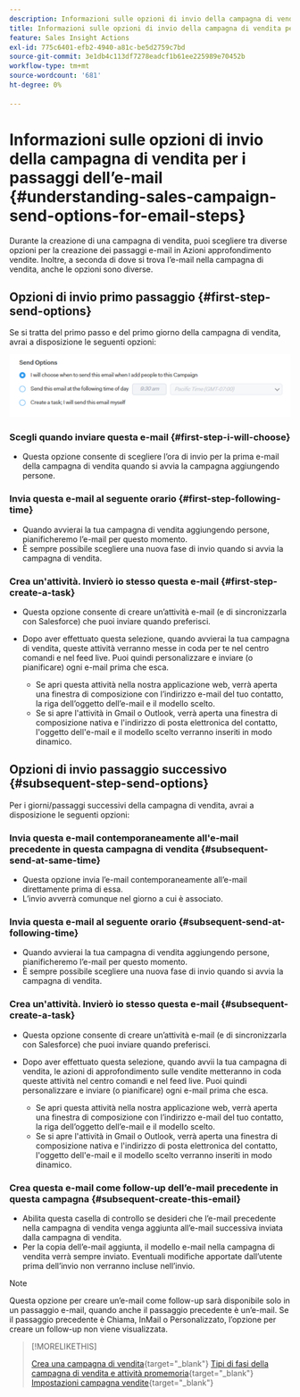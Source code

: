 ```yaml
---
description: Informazioni sulle opzioni di invio della campagna di vendita per i passaggi dell’e-mail - Documenti Marketo - Documentazione del prodotto
title: Informazioni sulle opzioni di invio della campagna di vendita per i passaggi dell’e-mail
feature: Sales Insight Actions
exl-id: 775c6401-efb2-4940-a81c-be5d2759c7bd
source-git-commit: 3e1db4c113df7278eadcf1b61ee225989e70452b
workflow-type: tm+mt
source-wordcount: '681'
ht-degree: 0%

---
```


# Informazioni sulle opzioni di invio della campagna di vendita per i passaggi dell’e-mail {#understanding-sales-campaign-send-options-for-email-steps}

Durante la creazione di una campagna di vendita, puoi scegliere tra diverse opzioni per la creazione dei passaggi e-mail in Azioni approfondimento vendite. Inoltre, a seconda di dove si trova l’e-mail nella campagna di vendita, anche le opzioni sono diverse.

## Opzioni di invio primo passaggio {#first-step-send-options}

Se si tratta del primo passo e del primo giorno della campagna di vendita, avrai a disposizione le seguenti opzioni:

![](assets/understanding-sales-campaign-send-options-for-email-steps-1.png)

### Scegli quando inviare questa e-mail {#first-step-i-will-choose}

* Questa opzione consente di scegliere l’ora di invio per la prima e-mail della campagna di vendita quando si avvia la campagna aggiungendo persone.

### Invia questa e-mail al seguente orario {#first-step-following-time}

* Quando avvierai la tua campagna di vendita aggiungendo persone, pianificheremo l’e-mail per questo momento.
* È sempre possibile scegliere una nuova fase di invio quando si avvia la campagna di vendita.

### Crea un&#39;attività. Invierò io stesso questa e-mail {#first-step-create-a-task}

* Questa opzione consente di creare un’attività e-mail (e di sincronizzarla con Salesforce) che puoi inviare quando preferisci.
* Dopo aver effettuato questa selezione, quando avvierai la tua campagna di vendita, queste attività verranno messe in coda per te nel centro comandi e nel feed live. Puoi quindi personalizzare e inviare (o pianificare) ogni e-mail prima che esca.

   * Se apri questa attività nella nostra applicazione web, verrà aperta una finestra di composizione con l’indirizzo e-mail del tuo contatto, la riga dell’oggetto dell’e-mail e il modello scelto.
   * Se si apre l&#39;attività in Gmail o Outlook, verrà aperta una finestra di composizione nativa e l&#39;indirizzo di posta elettronica del contatto, l&#39;oggetto dell&#39;e-mail e il modello scelto verranno inseriti in modo dinamico.

## Opzioni di invio passaggio successivo {#subsequent-step-send-options}

Per i giorni/passaggi successivi della campagna di vendita, avrai a disposizione le seguenti opzioni:

### Invia questa e-mail contemporaneamente all&#39;e-mail precedente in questa campagna di vendita {#subsequent-send-at-same-time}

* Questa opzione invia l’e-mail contemporaneamente all’e-mail direttamente prima di essa.
* L’invio avverrà comunque nel giorno a cui è associato.

### Invia questa e-mail al seguente orario {#subsequent-send-at-following-time}

* Quando avvierai la tua campagna di vendita aggiungendo persone, pianificheremo l’e-mail per questo momento.
* È sempre possibile scegliere una nuova fase di invio quando si avvia la campagna di vendita.

### Crea un&#39;attività. Invierò io stesso questa e-mail {#subsequent-create-a-task}

* Questa opzione consente di creare un’attività e-mail (e di sincronizzarla con Salesforce) che puoi inviare quando preferisci.
* Dopo aver effettuato questa selezione, quando avvii la tua campagna di vendita, le azioni di approfondimento sulle vendite metteranno in coda queste attività nel centro comandi e nel feed live. Puoi quindi personalizzare e inviare (o pianificare) ogni e-mail prima che esca.

   * Se apri questa attività nella nostra applicazione web, verrà aperta una finestra di composizione con l’indirizzo e-mail del tuo contatto, la riga dell’oggetto dell’e-mail e il modello scelto.
   * Se si apre l&#39;attività in Gmail o Outlook, verrà aperta una finestra di composizione nativa e l&#39;indirizzo di posta elettronica del contatto, l&#39;oggetto dell&#39;e-mail e il modello scelto verranno inseriti in modo dinamico.

### Crea questa e-mail come follow-up dell’e-mail precedente in questa campagna {#subsequent-create-this-email}

* Abilita questa casella di controllo se desideri che l’e-mail precedente nella campagna di vendita venga aggiunta all’e-mail successiva inviata dalla campagna di vendita.
* Per la copia dell’e-mail aggiunta, il modello e-mail nella campagna di vendita verrà sempre inviato. Eventuali modifiche apportate dall’utente prima dell’invio non verranno incluse nell’invio.

>[!NOTE]
>
>Questa opzione per creare un’e-mail come follow-up sarà disponibile solo in un passaggio e-mail, quando anche il passaggio precedente è un’e-mail. Se il passaggio precedente è Chiama, InMail o Personalizzato, l’opzione per creare un follow-up non viene visualizzata.

>[!MORELIKETHIS]
>
>[Crea una campagna di vendita](/help/marketo/product-docs/marketo-sales-insight/actions/campaigns/create-a-sales-campaign.md){target="_blank"}
>[Tipi di fasi della campagna di vendita e attività promemoria](/help/marketo/product-docs/marketo-sales-insight/actions/campaigns/sales-campaign-step-types-and-reminder-tasks.md){target="_blank"}
>[Impostazioni campagna vendite](/help/marketo/product-docs/marketo-sales-insight/actions/campaigns/sales-campaign-settings.md){target="_blank"}
